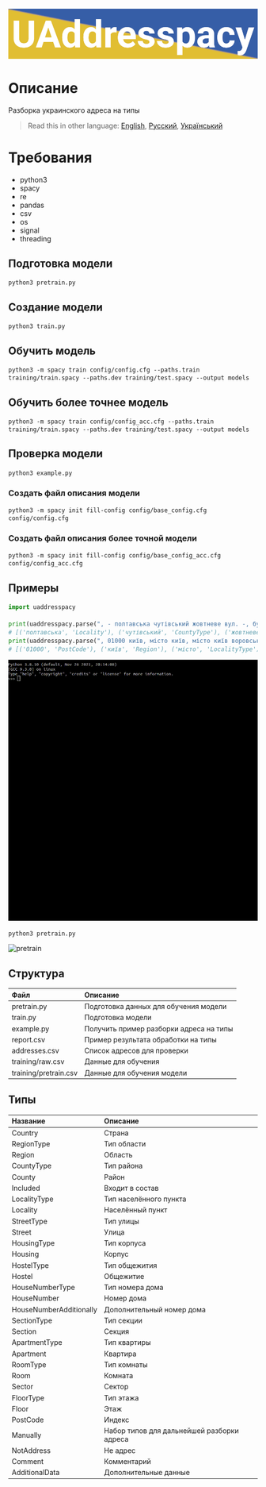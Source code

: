 ![header](doc/header.png)
# Описание

Разборка украинского адреса на типы

> Read this in other language: [English](README.en.md), [Русский](README.md), [Український](README.ua.md)

# Требования
* python3
* spacy
* re
* pandas
* csv
* os
* signal
* threading

## Подготовка модели
```shell
python3 pretrain.py
```

## Создание модели
```shell
python3 train.py
```

## Обучить модель
```shell
python3 -m spacy train config/config.cfg --paths.train training/train.spacy --paths.dev training/test.spacy --output models
```

## Обучить более точнее модель
```shell
python3 -m spacy train config/config_acc.cfg --paths.train training/train.spacy --paths.dev training/test.spacy --output models
```

## Проверка модели
```shell
python3 example.py
```

### Создать файл описания модели
```shell
python3 -m spacy init fill-config config/base_config.cfg config/config.cfg
```

### Создать файл описания более точной модели
```shell
python3 -m spacy init fill-config config/base_config_acc.cfg config/config_acc.cfg
```

## Примеры
```python
import uaddresspacy

print(uaddresspacy.parse(", - полтавська чутівський жовтневе вул. -, буд. -, кв.,"))
# [('полтавська', 'Locality'), ('чутівський', 'CountyType'), ('жовтневе', 'Locality'), ('вул.', 'StreetType'), ('буд.', 'HouseNumberType'), ('кв.', 'ApartmentType')]
print(uaddresspacy.parse(", 01000 київ, місто київ, місто київ воровського, буд. 43-б, кв. 14,"))
# [('01000', 'PostCode'), ('київ', 'Region'), ('місто', 'LocalityType'), ('київ', 'Locality'), ('воровського', 'Street'), ('буд.', 'HouseNumberType'), ('43-б', 'HouseNumber'), ('кв.', 'ApartmentType'), ('14', 'Apartment')]
```
![use](doc/use.gif)

```sh
python3 pretrain.py
```
![pretrain](doc/pretrain.gif)

## Структура
| Файл                      | Описание                                      |
| :-------------            | :-------------                                |
| pretrain.py               | Подготовка данных для обучения модели         |
| train.py                  | Подготовка модели                             |
| example.py                | Получить пример разборки адреса на типы       |
| report.csv                | Пример результата обработки на типы           |
| addresses.csv             | Список адресов для проверки                   |
| training/raw.csv          | Данные для обучения                           |
| training/pretrain.csv     | Данные для обучения модели                    |

## Типы
| Название                  | Описание                                      |
| :-------------            | :-------------                                |
| Country                   | Страна                                        |
| RegionType                | Тип области                                   |
| Region                    | Область                                       |
| CountyType                | Тип района                                    |
| County                    | Район                                         |
| Included                  | Входит в состав                               |
| LocalityType              | Тип населённого пункта                        |
| Locality                  | Населённый пункт                              |
| StreetType                | Тип улицы                                     |
| Street                    | Улица                                         |
| HousingType               | Тип корпуса                                   |
| Housing                   | Корпус                                        |
| HostelType                | Тип общежития                                 |
| Hostel                    | Общежитие                                     |
| HouseNumberType           | Тип номера дома                               |
| HouseNumber               | Номер дома                                    |
| HouseNumberAdditionally   | Дополнительный номер дома                     |
| SectionType               | Тип секции                                    |
| Section                   | Секция                                        |
| ApartmentType             | Тип квартиры                                  |
| Apartment                 | Квартира                                      |
| RoomType                  | Тип комнаты                                   |
| Room                      | Комната                                       |
| Sector                    | Сектор                                        |
| FloorType                 | Тип этажа                                     |
| Floor                     | Этаж                                          |
| PostCode                  | Индекс                                        |
| Manually                  | Набор типов для дальнейшей разборки адреса    |
| NotAddress                | Не адрес                                      |
| Comment                   | Комментарий                                   |
| AdditionalData            | Дополнительные данные                         |